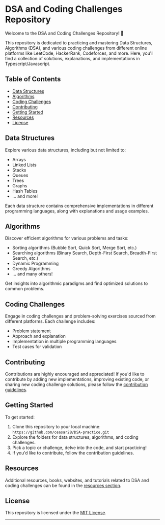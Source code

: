 # DSA and Coding Challenges Repository

Welcome to the DSA and Coding Challenges Repository! 🚀

This repository is dedicated to practicing and mastering Data Structures, Algorithms (DSA), and various coding challenges from different online platforms like LeetCode, HackerRank, Codeforces, and more. Here, you'll find a collection of solutions, explanations, and implementations in Typescript/Javascript.

## Table of Contents

- [Data Structures](#data-structures)
- [Algorithms](#algorithms)
- [Coding Challenges](#coding-challenges)
- [Contributing](#contributing)
- [Getting Started](#getting-started)
- [Resources](#resources)
- [License](#license)

## Data Structures

Explore various data structures, including but not limited to:

- Arrays
- Linked Lists
- Stacks
- Queues
- Trees
- Graphs
- Hash Tables
- ... and more!

Each data structure contains comprehensive implementations in different programming languages, along with explanations and usage examples.

## Algorithms

Discover efficient algorithms for various problems and tasks:

- Sorting algorithms (Bubble Sort, Quick Sort, Merge Sort, etc.)
- Searching algorithms (Binary Search, Depth-First Search, Breadth-First Search, etc.)
- Dynamic Programming
- Greedy Algorithms
- ... and many others!

Get insights into algorithmic paradigms and find optimized solutions to common problems.

## Coding Challenges

Engage in coding challenges and problem-solving exercises sourced from different platforms. Each challenge includes:

- Problem statement
- Approach and explanation
- Implementation in multiple programming languages
- Test cases for validation

## Contributing

Contributions are highly encouraged and appreciated! If you'd like to contribute by adding new implementations, improving existing code, or sharing new coding challenge solutions, please follow the [contribution guidelines](CONTRIBUTING.md).

## Getting Started

To get started:

1. Clone this repository to your local machine: `https://github.com/ceasar28/DSA-practice.git`
2. Explore the folders for data structures, algorithms, and coding challenges.
3. Pick a topic or challenge, delve into the code, and start practicing!
4. If you'd like to contribute, follow the contribution guidelines.

## Resources

Additional resources, books, websites, and tutorials related to DSA and coding challenges can be found in the [resources section](RESOURCES.md).

## License

This repository is licensed under the [MIT License](LICENSE).

---
